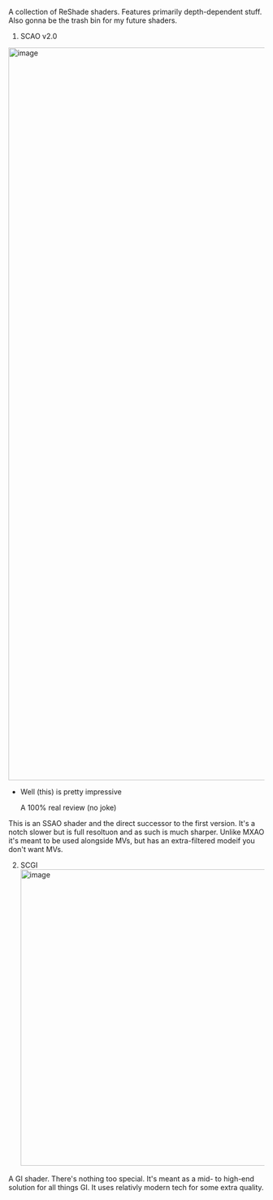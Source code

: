 A collection of ReShade shaders. Features primarily depth-dependent stuff. Also gonna be the trash bin for my future shaders.

1. SCAO v2.0
   
<img width="3439" height="1439" alt="image" src="https://github.com/user-attachments/assets/cde9a2ac-8478-40d1-9688-c13cd3a940b1" />

- Well (this) is pretty impressive
  
     A 100% real review (no joke)

This is an SSAO shader and the direct successor to the first version. It's a notch slower but is full resoltuon and as such is much sharper. Unlike MXAO it's meant to be used alongside MVs, but has an extra-filtered modeif you don't want MVs. 

2. SCGI
   <img width="1629" height="582" alt="image" src="https://github.com/user-attachments/assets/24349288-0b62-4c27-8841-45fc6581d4b9" />

A GI shader. There's nothing too special. It's meant as a mid- to high-end solution for all things GI. It uses relativly modern tech for some extra quality.
